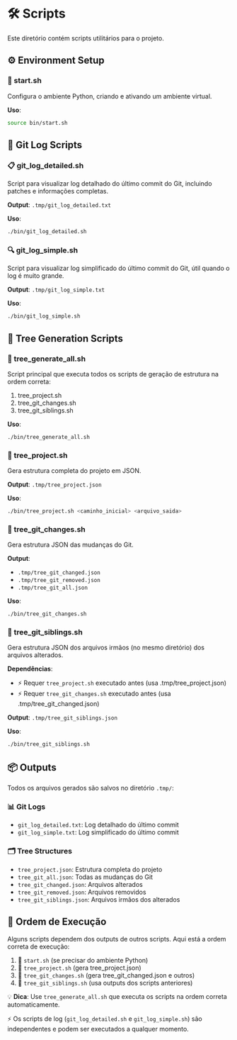 # 🛠️ Scripts

Este diretório contém scripts utilitários para o projeto.

## ⚙️ Environment Setup

### 🐍 start.sh
Configura o ambiente Python, criando e ativando um ambiente virtual.

**Uso**:
```bash
source bin/start.sh
```

## 📝 Git Log Scripts

### 📋 git_log_detailed.sh
Script para visualizar log detalhado do último commit do Git, incluindo patches e informações completas.

**Output**: `.tmp/git_log_detailed.txt`

**Uso**:
```bash
./bin/git_log_detailed.sh
```

### 🔍 git_log_simple.sh
Script para visualizar log simplificado do último commit do Git, útil quando o log é muito grande.

**Output**: `.tmp/git_log_simple.txt`

**Uso**:
```bash
./bin/git_log_simple.sh
```

## 🌳 Tree Generation Scripts

### 🚀 tree_generate_all.sh
Script principal que executa todos os scripts de geração de estrutura na ordem correta:
1. tree_project.sh
2. tree_git_changes.sh
3. tree_git_siblings.sh

**Uso**:
```bash
./bin/tree_generate_all.sh
```

### 📂 tree_project.sh
Gera estrutura completa do projeto em JSON.

**Output**: `.tmp/tree_project.json`

**Uso**:
```bash
./bin/tree_project.sh <caminho_inicial> <arquivo_saida>
```

### 🔄 tree_git_changes.sh
Gera estrutura JSON das mudanças do Git.

**Output**:
- `.tmp/tree_git_changed.json`
- `.tmp/tree_git_removed.json`
- `.tmp/tree_git_all.json`

**Uso**:
```bash
./bin/tree_git_changes.sh
```

### 🔗 tree_git_siblings.sh
Gera estrutura JSON dos arquivos irmãos (no mesmo diretório) dos arquivos alterados.

**Dependências**:
- ⚡ Requer `tree_project.sh` executado antes (usa .tmp/tree_project.json)
- ⚡ Requer `tree_git_changes.sh` executado antes (usa .tmp/tree_git_changed.json)

**Output**: `.tmp/tree_git_siblings.json`

**Uso**:
```bash
./bin/tree_git_siblings.sh
```

## 📦 Outputs

Todos os arquivos gerados são salvos no diretório `.tmp/`:

### 📊 Git Logs
- `git_log_detailed.txt`: Log detalhado do último commit
- `git_log_simple.txt`: Log simplificado do último commit

### 🗂️ Tree Structures
- `tree_project.json`: Estrutura completa do projeto
- `tree_git_all.json`: Todas as mudanças do Git
- `tree_git_changed.json`: Arquivos alterados
- `tree_git_removed.json`: Arquivos removidos
- `tree_git_siblings.json`: Arquivos irmãos dos alterados

## 🔄 Ordem de Execução

Alguns scripts dependem dos outputs de outros scripts. Aqui está a ordem correta de execução:

1. 🚀 `start.sh` (se precisar do ambiente Python)
2. 📂 `tree_project.sh` (gera tree_project.json)
3. 🔄 `tree_git_changes.sh` (gera tree_git_changed.json e outros)
4. 🔗 `tree_git_siblings.sh` (usa outputs dos scripts anteriores)

💡 **Dica**: Use `tree_generate_all.sh` que executa os scripts na ordem correta automaticamente.

⚡ Os scripts de log (`git_log_detailed.sh` e `git_log_simple.sh`) são independentes e podem ser executados a qualquer momento.

